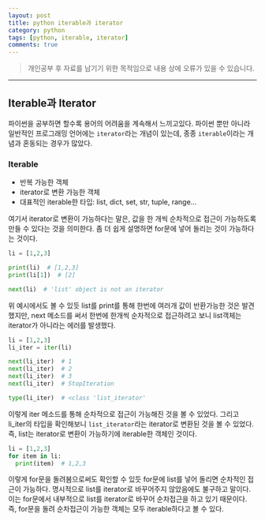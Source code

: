 ```yaml
---
layout: post
title: python iterable과 iterator
category: python
tags: [python, iterable, iterator]
comments: true
---
```


> 개인공부 후 자료를 남기기 위한 목적임으로 내용 상에 오류가 있을 수 있습니다.      

<hr>

## Iterable과 Iterator

파이썬을 공부하면 할수록 용어의 어려움을 계속해서 느끼고있다. 파이썬 뿐만 아니라 일반적인 프로그래밍 언어에는 `iterator`라는 개념이 있는데, 종종 `iterable`이라는 개념과 혼동되는 경우가 많았다. 


### Iterable

- 반복 가능한 객체
- iterator로 변환 가능한 객체
- 대표적인 iterable한 타입: list, dict, set, str, tuple, range...

여기서 iterator로 변환이 가능하다는 말은, 값을 한 개씩 순차적으로 접근이 가능하도록 만들 수 있다는 것을 의미한다. 좀 더 쉽게 설명하면 for문에 넣어 돌리는 것이 가능하다는 것이다.

```python
li = [1,2,3]

print(li)  # [1,2,3]
print(li[1])  # [2]

next(li)  # 'list' object is not an iterator
```

위 예시에서도 볼 수 있듯 list를 print를 통해 한번에 여러개 값이 반환가능한 것은 발견했지만, next 메소드를 써서 한번에 한개씩 순차적으로 접근하려고 보니 list객체는 iterator가 아니라는 에러를 발생했다.

```python
li = [1,2,3]
li_iter = iter(li)

next(li_iter)  # 1
next(li_iter)  # 2
next(li_iter)  # 3
next(li_iter)  # StopIteration

type(li_iter)  # <class 'list_iterator'
```

이렇게 iter 메소드를 통해 순차적으로 접근이 가능해진 것을 볼 수 있었다. 그리고 li_iter의 타입을 확인해보니 `list_iterator`라는 iterator로 변환된 것을 볼 수 있었다. 즉, list는 iterator로 변환이 가능하기에 iterable한 객체인 것이다.


```python
li = [1,2,3]
for item in li:
  print(item)  # 1,2,3
```

이렇게 for문을 돌려봄으로써도 확인할 수 있듯 for문에 list를 넣어 돌리면 순차적인 접근이 가능하다. 명시적으로 list를 iterator로 바꾸어주지 않았음에도 불구하고 말이다. 이는 for문에서 내부적으로 list를 iterator로 바꾸어 순차접근을 하고 있기 때문이다. 즉, for문을 돌려 순차접근이 가능한 객체는 모두 iterable하다고 볼 수 있다.
